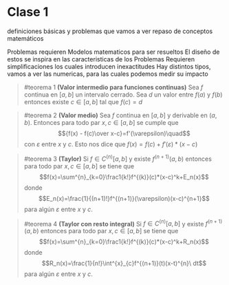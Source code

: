 # Clase 1
definiciones básicas y problemas que vamos a ver
repaso de conceptos matemáticos

Problemas requieren Modelos matematicos para ser resueltos
El diseño de estos se inspira en las caracteristicas de los Problemas
Requieren simplificaciones los cuales introducen inexactitudes
Hay distintos tipos, vamos a ver las numericas, para las cuales podemos medir su impacto

> #teorema 1 **(Valor intermedio para funciones continuas)**
> Sea $f$ continua en $[a,b]$ un intervalo cerrado. Sea $d$ un valor entre $f(a)$ y $f(b)$ entonces existe  $c\in[a,b]$ tal que $f(c)=d$ 

> #teorema 2 **(Valor medio)**
> Sea $f$ continua en $[a,b]$ y derivable en $(a,b)$. Entonces para todo par $x,c\in[a,b]$ se cumple que $${f(x) - f(c)\over x-c}=f'(\varepsilon)\quad$$ con $\varepsilon$ entre $x$ y $c$. 
> Esto nos dice que $f(x)=f(c)+f'(\varepsilon)*(x-c)$ 

> #teorema 3 **(Taylor)** 
> Si $f\in C^{(n)}[a,b]$ y existe $f^{(n+1)}(a,b)$ entonces para todo par $x,c\in[a,b]$ se tiene que $$f(x)=\sum^{n}_{k=0}\frac1{k!}f^{(k)}(c)*(x-c)^k+E_n(x)$$ donde $$E_n(x)=\frac{1}{(n+1)!}f^{(n+1)}(\varepsilon)(x-c)^{n+1}$$ para algún $\varepsilon$ entre $x$ y $c$. 

> #teorema 4 **(Taylor con resto integral)**
> Si $f\in C^{(n)}[a,b]$ y existe $f^{(n+1)}(a,b)$ entonces para todo par $x,c\in[a,b]$ se tiene que $$f(x)=\sum^{n}_{k=0}\frac1{k!}f^{(k)}(c)*(x-c)^k+R_n(x)$$ donde $$R_n(x)=\frac{1}{n!}\int^{x}_{c}f^{(n+1)}(t)(x-t)^{n}\ dt$$ para algún $\varepsilon$ entre $x$ y $c$. 

